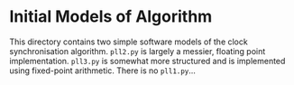 Initial Models of Algorithm
===========================

This directory contains two simple software models of the clock synchronisation
algorithm. `pll2.py` is largely a messier, floating point implementation.
`pll3.py` is somewhat more structured and is implemented using fixed-point
arithmetic. There is no `pll1.py`...
